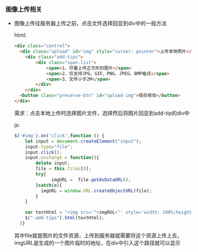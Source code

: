 ### 图像上传相关

* 图像上传往服务器上传之前，点击文件选择回显到div中的一般方法

  html:

  ```html
  <div class="control">
  	<div class="upload" id="img" style="cursor: pointer">上传本地照片</div>
      <div class="add-tips">
          <div class="span-list">
              <span>1、尽量上传正方形的图片</span>
              <span>2、仅支持JPG、GIF、PNG、JPEG、BMP格式</span>
              <span>3、文件小于2M</span>
          </div>
      </div>
  	<button class="preserve-btn" id="upload-img">保存修改</button>
  </div>
  ```

  需求：点击本地上传时选择图片文件，选择然后将图片回显到add-tip的div中

  js:

  ```javascript
  $('#img').on('click',function () {
      let input = document.createElement("input");
      input.type="file";
      input.click();
      input.onchange = function(){
          delete input;
          file = this.files[0];
          try{
         		imgURL =  file.getAsDataURL();
          }catch(e){
          	imgURL = window.URL.createObjectURL(file);
          }	
      }

      var textHtml = "<img src='"+imgRUL+"' style='width: 100%;height: 100%'/>";
      $(".add-tips").html(textHtml);
    )}
  ```

  其中file就是图片的文件资源，上传到服务器就需要将这个资源上传上去，imgURL是生成的一个图片临时的地址，在div中引入这个路径就可以显示